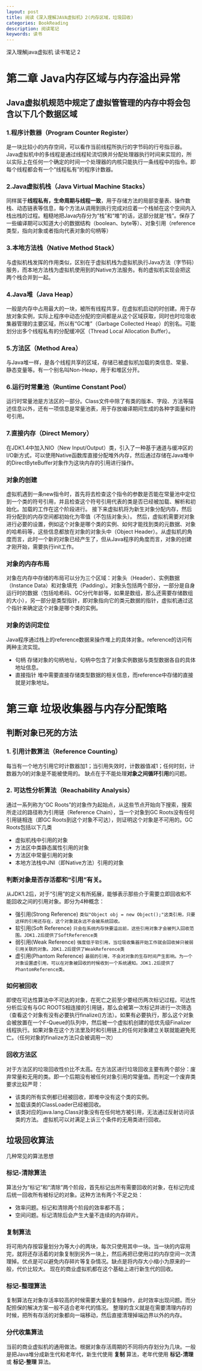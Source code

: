 ```yaml
---
layout: post
title: 阅读《深入理解JAVA虚拟机》2(内存区域，垃圾回收)
categories: BookReading
description: 阅读笔记
keywords: 读书
---
```

深入理解java虚拟机 读书笔记 2

# 第二章 Java内存区域与内存溢出异常
## Java虚拟机规范中规定了虚拟管管理的内存中将会包含以下几个数据区域

### 1.程序计数器（Program Counter Register）
是一块比较小的内存空间，可以看作当前线程所执行的字节码的行号指示器。Java虚拟机中的多线程是通过线程轮流切换并分配处理器执行时间来实现的，所以实际上在任何一个确定的时间一个处理器的内核只能执行一条线程中的指令。即每个线程都会有一个“线程私有”的程序计数器。

### 2.Java虚拟机栈（Java Virtual Machine Stacks）
同样属于**线程私有，生命周期与线程一致**，用于存储方法的局部变量表、操作数栈、动态链表等信息，每个方法从调用到执行完成对应着一个栈帧在这个空间内入栈出栈的过程。粗糙地把Java内存分为“栈”和“堆”的话，这部分就是“栈”。保存了一些编译期可以知道大小的数据结构（boolean、byte等）、对象引用（reference类型，指向对象或者指向代表对象的句柄等）

### 3.本地方法栈（Native Method Stack）
与虚拟机栈发挥的作用类似，区别在于虚拟机栈为虚拟机执行Java方法（字节码）服务，而本地方法栈为虚拟机使用到的Native方法服务。有的虚拟机实现会把这两个栈合并到一起。

### 4.Java堆（Java Heap）
一般是内存中占用最大的一块，被所有线程共享，在虚拟机启动的时创建。用于存放对象实例，实际上程序中动态分配的空间都是从这个区域获取，同时也时垃圾收集器管理的主要区域，所以有“GC堆”（Garbage Collected Heap）的别名。可能划分出多个线程私有的分配缓冲区（Thread Local Allocation Buffer）。

### 5.方法区（Method Area）
与Java堆一样，是各个线程共享的区域，存储已被虚拟机加载的类信息、常量、静态变量等。有一个别名叫Non-Heap，用于和堆区分开。

### 6.运行时常量池（Runtime Constant Pool）
运行时常量池是方法区的一部分。Class文件中除了有类的版本、字段、方法等描述信息以外，还有一项信息是常量池表，用于存放编译期间生成的各种字面量和符号引用。

### 7.直接内存（Direct Memory）
在JDK1.4中加入NIO（New Input/Output）类，引入了一种基于通道与缓冲区的I/O新方式，可以使用Native函数库直接分配堆外内存，然后通过存储在Java堆中的DirectByteBuffer对象作为这块内存的引用进行操作。

### 对象的创建
虚拟机遇到一条new指令时，首先将去检查这个指令的参数是否能在常量池中定位到一个类的符号引用，并且检查这个符号引用代表的类是否已经被加载、解析和初始化。加载的工作在这个阶段进行。
接下来虚拟机将为新生对象分配内存，然后将分配到的内存空间都初始化为零值（不包括对象头）。
然后，虚拟机需要对对象进行必要的设置，例如这个对象是哪个类的实例、如何才能找到类的元数据、对象的哈希码等，这些信息都放在对象的对象头中（Object Header）。从虚拟机的角度而言，此时一个新的对象已经产生了，但从Java程序的角度而言，对象的创建才刚开始，需要执行init工作。

### 对象的内存布局
对象在内存中存储的布局可以分为三个区域：对象头（Header）、实例数据（Instance Data）和对象填充（Padding）。对象头包括两个部分，一部分是自身运行时的数据（包括哈希码、GC分代年龄等，如果是数组，那么还需要存储数组的大小），另一部分是类型指针，即对象指向它的类元数据的指针，虚拟机通过这个指针来确定这个对象是哪个类的实例。

### 对象的访问定位
Java程序通过栈上的reference数据来操作堆上的具体对象。reference的访问有两种主流实现。
* 句柄
存储对象的句柄地址，句柄中包含了对象实例数据与类型数据各自的具体地址信息。
* 直接指针
堆中需要直接存储类型数据的相关信息，而reference中存储的直接就是对象地址。




# 第三章 垃圾收集器与内存分配策略
## 判断对象已死的方法

### 1. 引用计数算法（Reference Counting）
每当有一个地方引用它时计数器加1；当引用失效时，计数器值减1；任何时刻，计数器为0的对象是不能被使用的。 缺点在于不能处理**对象之间循环引用**的问题。

### 2. 可达性分析算法（Reachability Analysis）
通过一系列称为“GC Roots”的对象作为起始点，从这些节点开始向下搜索，搜索所走过的路径称为引用链（Reference Chain），当一个对象到GC Roots没有任何引用链相连（即GC Roots到这个对象不可达），则证明这个对象是不可用的。GC Roots包括以下几类
* 虚拟机栈中引用的对象
* 方法区中类静态属性引用的对象
* 方法区中常量引用的对象
* 本地方法栈中JNI（即Native方法）引用的对象

### 判断对象是否存活都和“引用”有关。
从JDK1.2后，对于“引用”的定义有所拓展，能够表示那些介于需要立即回收和不能回收之间的引用对象。即分为4种概念：
* 强引用(Strong Reference)
```类似"Object obj = new Object();"这类引用，只要这样的引用还存在，这个对象就永远不会被系统回收。```
* 软引用(Soft Reference)
```只会在系统内存快要溢出前，这些引用对象才会被列入回收范围。JDK1.2后提供了SoftReference类```
* 弱引用(Weak Reference)
```强度低于软引用，当垃圾收集器开始工作就会回收掉只被弱引用关联的对象。JDK1.2后提供了WeakReference类```
* 虚引用(Phantom Reference)
```最弱的引用，不会对对象的生存时间产生影响。为一个对象设置虚引用，可以在对象被回收的时候收到一个系统通知。JDK1.2后提供了PhantomReference类。```

### 如何被回收
即使在可达性算法中不可达的对象，在死亡之前至少要经历两次标记过程。可达性分析后没有与GC ROOTS相连接的引用链，那么会被第一次标记并进行一次筛选（查看这个对象有没有必要执行finalize()方法）。如果有必要执行，那么这个对象会被放置在一个F-Queue的队列中，然后被一个虚拟机创建的低优先级Finalizer线程执行。如果对象在这个方法里及时和引用链上的任何对象建立关联就能避免死亡。（任何对象的finalize方法只会被调用一次）

### 回收方法区
对于方法区的垃圾回收性价比不太高。在方法区进行垃圾回收主要有两个部分：废弃常量和无用的类。即一个后期没有被任何对象引用的常量值。而判定一个废弃类要求比较严苛：
* 该类的所有实例都已经被回收，即堆中没有这个类的实例。
* 加载该类的ClassLoader已经被回收。
* 该类对应的java.lang.Class对象没有在任何地方被引用，无法通过反射访问该类的方法。
虚拟机可以对满足上诉三个条件的无用类进行回收。

## 垃圾回收算法
几种常见的算法思想
### 标记-清除算法
算法分为“标记”和“清除”两个阶段，首先标记出所有需要回收的对象，在标记完成后统一回收所有被标记的对象。这种方法有两个不足之处：
* 效率问题。标记和清除两个阶段的效率都不高；
* 空间问题。标记清除后会产生大量不连续的内存碎片。

### 复制算法
将可用内存按容量划分为等大小的两块，每次只使用其中一块。当一块的内容用完，就将还存活着的对象复制到另外一块上，然后再把已使用过的内存空间一次清理掉。优点是可以避免内存碎片等复杂情况。缺点是将内存大小缩小为原来的一般，代价比较大。
现在的商业虚拟机都在这个基础上进行新生代的回收。

### 标记-整理算法
复制算法在对象存活率较高的时候需要大量的复制操作，此时效率出现问题。而分配担保的解决方案一般不适合老年代的情况。
整理的含义就是在需要清理内存的时候，把所有存活的对象都向一端移动，然后直接清理掉端边界以外的内存。

### 分代收集算法
当前的商业虚拟机的通用做法。根据对象存活周期的不同将内存划分为几块。一般是把Java堆分成新生代和老年代，新生代使用 **复制** 算法，老年代使用 **标记-清理** 或 **标记-整理** 算法。